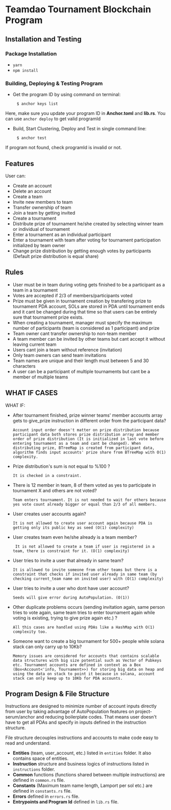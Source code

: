 # Teamdao Tournament Blockchain Program

## Installation and Testing

### Package Installation
- ``` yarn ```
- ``` npm install ```

### Building, Deploying & Testing Program
- Get the program ID by using command on terminal: 
``` 
     $ anchor keys list
```
Here, make sure you update your program ID in **Anchor.toml** and **lib.rs**. You can use ``` anchor deploy ``` to get valid programId

- Build, Start Clustering, Deploy and Test in single command line:
``` 
     $ anchor test
```
If program not found, check programId is invalid or not.


## Features

User can:
- Create an account
- Delete an account
- Create a team
- Invite new members to team
- Transfer ownership of team
- Join a team by getting invited
- Create a tournament
- Distribute prize of tournament he/she created by selecting winner team or individual of tournament
- Enter a tournament as an individual participant
- Enter a tournament with team after voting for tournament participation initialized by team owner
- Change prize distribution by getting enough votes by participants (Default prize distribution is equal share)

## Rules
- User must be in team during voting gets finished to be a participant as a team in a tournament
- Votes are accepted if 2/3 of members/participants voted
- Prize must be given in tournament creation by transfering prize to tournament PDA account, SOLs are stored in PDA until tournament ends and it cant be changed during that time so that users can be entirely sure that tournament prize exists.
- When creating a tournament, manager must specify the maximum number of participants (team is considered as 1 participant) and prize
- Team owner cant transfer ownership to non-team member
- A team member can be invited by other teams but cant accept it without leaving current team
- Users cant join a team without reference (invitation) 
- Only team owners can send team invitations
- Team names are unique and their length must between 5 and 30 characters
- A user can be a participant of multiple tournaments but cant be a member of multiple teams

## WHAT IF CASES

WHAT IF:

- After tournament finished, prize winner teams' member accounts array gets to give_prize instruction in different order from the participant data?

  ``` Account input order doesn't matter on prize distribution because participant data both stores prize distribution array and member order of prize distribution (It is initialized in last vote before entering tournament as a team and cant be changed). When distributing prize, BTreeMap is created from participant data, algorithm finds input accounts' prize share from BTreeMap with O(1) complexity.    ```

- Prize distribution's sum is not equal to %100 ?

  ``` It is checked in a constraint. ```

- There is 12 member in team, 8 of them voted as yes to participate in tournament X and others are not voted?

  ``` Team enters tournament. It is not needed to wait for others because yes vote count already bigger or equal than 2/3 of all members. ```

- User creates user accounts again?

  ``` It is not allowed to create user account again because PDA is getting only its public key as seed (O(1) complexity) ```

- User creates team even he/she already is a team member?

  ```  It is not allowed to create a team if user is registered in a team, there is constraint for it. (O(1) complexity) ```

- User tries to invite a user that already in same team?

  ``` It is allowed to invite someone from other teams but there is a constraint that checks if invited user already in same team (by checking current_team name on invited user) with (O(1) complexity) ```

- User tries to invite a user who dont have user account?

  ```Seeds will give error during AutoPopulation. (O(1)) ```

- Other duplicate problems occurs (sending invitation again, same person tries to vote again, same team tries to enter tournament again while voting is existing, trying to give prize again etc.) ?

  ``` All this cases are handled using PDAs like a HashMap with O(1) complexity too. ```

- Someone want to create a big tournament for 500+ people while solana stack can only carry up to 10Kb?

  ``` Memory issues are considered for accounts that contains scalable data structures with big size potential such as Vector of Pubkeys etc. Tournament accounts are defined in context as a Box (Box<Account<'info, Tournament>>) for storing big data on heap and using the data on stack to point it because in solana, account stack can only keep up to 10Kb for PDA accounts. ```

## Program Design & File Structure
Instructions are designed to minimize number of account inputs directly from user by taking advantage of AutoPopulation features on project-serum/anchor and reducing boilerplate codes. That means user doesn't have to get all PDAs and specify in inputs defined in the instruction structure.

File structure decouples instructions and accounts to make code easy to read and understand.

- **Entities** (team, user_account, etc.) listed in ```entities``` folder. It also contains space of entities.
- **Instruction** structure and business logics of instructions listed in  ```instructions``` folder.
- **Common** functions (functions shared between multiple instructions) are defined in ```common.rs``` file.
- **Constants** (Maximum team name length, Lamport per sol etc.) are defined in ```constants.rs``` file.
- **Errors** defined in ```errors.rs``` file.
- **Entrypoints and Program Id** defined in ```lib.rs``` file.
